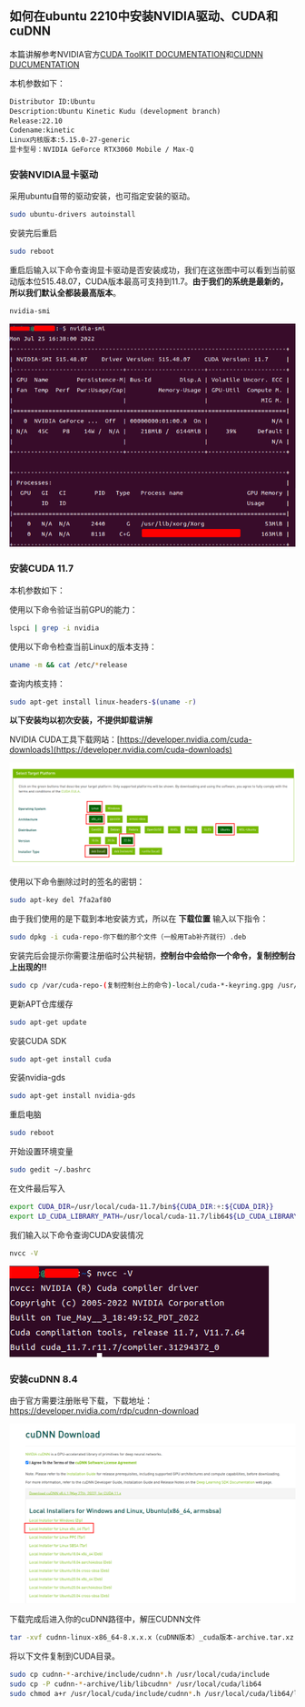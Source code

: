## 如何在ubuntu 2210中安装NVIDIA驱动、CUDA和cuDNN

本篇讲解参考NVIDIA官方[CUDA ToolKIT DOCUMENTATION](https://docs.nvidia.com/cuda/cuda-installation-guide-linux/index.html)和[CUDNN DUCUMENTATION](https://docs.nvidia.com/deeplearning/cudnn/install-guide/index.html)

本机参数如下：

```markdown
Distributor ID:Ubuntu
Description:Ubuntu Kinetic Kudu (development branch)
Release:22.10
Codename:kinetic
Linux内核版本:5.15.0-27-generic
显卡型号：NVIDIA GeForce RTX3060 Mobile / Max-Q
```



### 安装NVIDIA显卡驱动

采用ubuntu自带的驱动安装，也可指定安装的驱动。

```bash
sudo ubuntu-drivers autoinstall
```

安装完后重启

```bash
sudo reboot
```

重启后输入以下命令查询显卡驱动是否安装成功，我们在这张图中可以看到当前驱动版本位515.48.07，CUDA版本最高可支持到11.7。**由于我们的系统是最新的，所以我们默认全都装最高版本**。

```bash
nvidia-smi
```

![](./img/1.png)

### 安装CUDA 11.7

本机参数如下：

使用以下命令验证当前GPU的能力：

```bash
lspci | grep -i nvidia
```

使用以下命令检查当前Linux的版本支持：

```bash
uname -m && cat /etc/*release
```

查询内核支持：

```bash
sudo apt-get install linux-headers-$(uname -r)
```

**以下安装均以初次安装，不提供卸载讲解**

NVIDIA CUDA工具下载网站：[https://developer.nvidia.com/cuda-downloads](https://developer.nvidia.com/cuda-downloads)

![](./img/2.png)

使用以下命令删除过时的签名的密钥：

```bash
sudo apt-key del 7fa2af80
```

由于我们使用的是下载到本地安装方式，所以在 **下载位置** 输入以下指令：

```bash
sudo dpkg -i cuda-repo-你下载的那个文件（一般用Tab补齐就行）.deb
```

安装完后会提示你需要注册临时公共秘钥，**控制台中会给你一个命令，复制控制台上出现的!!**

```bash
sudo cp /var/cuda-repo-(复制控制台上的命令)-local/cuda-*-keyring.gpg /usr/share/keyrings/
```

更新APT仓库缓存

```bash
sudo apt-get update
```

安装CUDA SDK

```bash
sudo apt-get install cuda
```

安装nvidia-gds

```bash
sudo apt-get install nvidia-gds
```

重启电脑

```bash
sudo reboot
```

开始设置环境变量

```bash
sudo gedit ~/.bashrc
```

在文件最后写入

```bash
export CUDA_DIR=/usr/local/cuda-11.7/bin${CUDA_DIR:+:${CUDA_DIR}}
export LD_CUDA_LIBRARY_PATH=/usr/local/cuda-11.7/lib64${LD_CUDA_LIBRARY_PATH:+:${LD_CUDA_LIBRARY_PATH}}
```

我们输入以下命令查询CUDA安装情况

```bash
nvcc -V
```

![](./img/3.png)

### 安装cuDNN 8.4

由于官方需要注册账号下载，下载地址：https://developer.nvidia.com/rdp/cudnn-download

![](./img/4.png)

下载完成后进入你的cuDNN路径中，解压CUDNN文件

```bash
tar -xvf cudnn-linux-x86_64-8.x.x.x（cuDNN版本）_cuda版本-archive.tar.xz
```

将以下文件复制到CUDA目录。

```bash
sudo cp cudnn-*-archive/include/cudnn*.h /usr/local/cuda/include 
sudo cp -P cudnn-*-archive/lib/libcudnn* /usr/local/cuda/lib64 
sudo chmod a+r /usr/local/cuda/include/cudnn*.h /usr/local/cuda/lib64/libcudnn*
```

